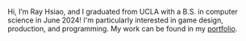 Hi, I’m Ray Hsiao, and I graduated from UCLA with a B.S. in computer science in June 2024! I'm particularly interested in game design, production, and programming. My work can be found in my [portfolio](https://rayhsiao.dev).


<!---
rh5140/rh5140 is a ✨ special ✨ repository because its `README.md` (this file) appears on your GitHub profile.
You can click the Preview link to take a look at your changes.
--->
